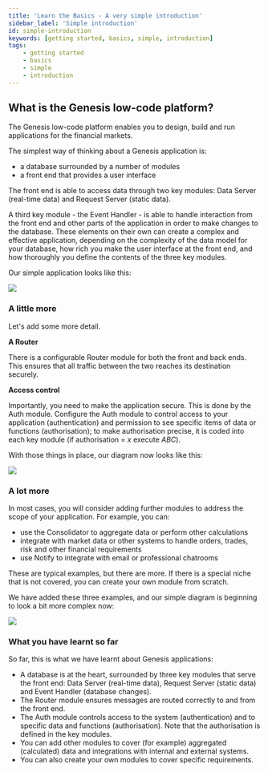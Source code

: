 ```yaml
---
title: 'Learn the Basics - A very simple introduction'
sidebar_label: 'Simple introduction'
id: simple-introduction
keywords: [getting started, basics, simple, introduction]
tags:
    - getting started
    - basics
    - simple
    - introduction
---
```


## What is the Genesis low-code platform?

The Genesis low-code platform enables you to design, build and run applications for the financial markets. 

The simplest way of thinking about a Genesis application is:

- a database surrounded by a number of modules
- a front end that provides a user interface

The front end is able to access data through two key modules: Data Server (real-time data) and Request Server (static data).

A third key module - the Event Handler - is able to handle interaction from the front end and other parts of the application in order to make changes to the database.
These elements on their own can create a complex and effective application, depending on the complexity of the data model for your database, how rich you make the user interface at the front end, and how thoroughly you define the contents of the three key modules.

Our simple application looks like this:

![](/img/simple-1.png)

### A little more

Let's add some more detail.

**A Router**

There is a configurable Router module for both the front and back ends. This ensures that all traffic between the two reaches its destination securely. 

**Access control**

Importantly, you need to make the application secure. This is done by the Auth module. Configure the Auth module to control access to your application (authentication) and permission to see specific items of data or functions (authorisation); to make authorisation precise, it is coded into each key module (if authorisation = *x* execute *ABC*).

With those things in place, our diagram now looks like this:

![](/img/simple-2.png)

### A lot more

In most cases, you will consider adding further modules to address the scope of your application.
For example, you can:

- use the Consolidator to aggregate data or perform other calculations
- integrate with market data or other systems to handle orders, trades, risk and other financial requirements
- use Notify to integrate with email or professional chatrooms

These are typical examples, but there are more. If there is a special niche that is not covered, you can create your own module from scratch.

We have added these three examples, and our simple diagram is beginning to look a bit  more complex now:

![](/img/simple-3.png)

### What you have learnt so far

So far, this is what we have learnt about Genesis applications:

- A database is at the heart, surrounded by three key modules that serve the front end: Data Server (real-time data), Request Server (static data) and Event Handler (database changes).
- The Router module ensures messages are routed correctly to and from the front end.
- The Auth module controls access to the system (authentication) and to specific data and functions (authorisation). Note that the authorisation is defined in the key modules.
- You can add other modules to cover (for example) aggregated (calculated) data and integrations with internal and external systems.
- You can also create your own modules to cover specific requirements.
